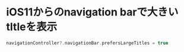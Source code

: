 # iOS11からのnavigation barで大きいtltleを表示

```swift
navigationController?.navigationBar.prefersLargeTitles = true
```